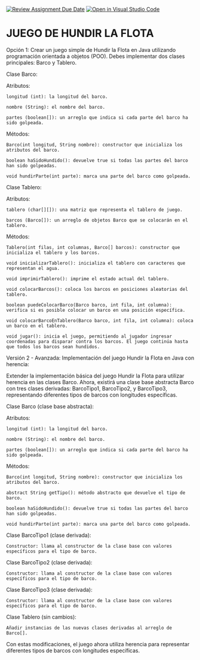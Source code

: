 [![Review Assignment Due Date](https://classroom.github.com/assets/deadline-readme-button-24ddc0f5d75046c5622901739e7c5dd533143b0c8e959d652212380cedb1ea36.svg)](https://classroom.github.com/a/6SoZHdOA)
[![Open in Visual Studio Code](https://classroom.github.com/assets/open-in-vscode-718a45dd9cf7e7f842a935f5ebbe5719a5e09af4491e668f4dbf3b35d5cca122.svg)](https://classroom.github.com/online_ide?assignment_repo_id=13725574&assignment_repo_type=AssignmentRepo)
# JUEGO DE HUNDIR LA FLOTA
Opción 1: Crear un juego simple de Hundir la Flota en Java utilizando programación orientada a objetos (POO). Debes implementar dos clases principales: Barco y Tablero.

Clase Barco:

Atributos:  

	longitud (int): la longitud del barco.  
 
	nombre (String): el nombre del barco.  
 
	partes (boolean[]): un arreglo que indica si cada parte del barco ha sido golpeada.  
 

Métodos:  

	Barco(int longitud, String nombre): constructor que inicializa los atributos del barco.  
 
	boolean haSidoHundido(): devuelve true si todas las partes del barco han sido golpeadas.  
 
	void hundirParte(int parte): marca una parte del barco como golpeada.  
 

Clase Tablero:

Atributos:  

	tablero (char[][]): una matriz que representa el tablero de juego.  
 
	barcos (Barco[]): un arreglo de objetos Barco que se colocarán en el tablero.  
 

Métodos:  

	Tablero(int filas, int columnas, Barco[] barcos): constructor que inicializa el tablero y los barcos.  
 
	void inicializarTablero(): inicializa el tablero con caracteres que representan el agua.  
 
	void imprimirTablero(): imprime el estado actual del tablero.  
 
	void colocarBarcos(): coloca los barcos en posiciones aleatorias del tablero.  
 
	boolean puedeColocarBarco(Barco barco, int fila, int columna): verifica si es posible colocar un barco en una posición específica.  
 
	void colocarBarcoEnTablero(Barco barco, int fila, int columna): coloca un barco en el tablero.  
 
	void jugar(): inicia el juego, permitiendo al jugador ingresar coordenadas para disparar contra los barcos. El juego continúa hasta que todos los barcos sean hundidos.  
 


Versión 2 - Avanzada: Implementación del juego Hundir la Flota en Java con herencia:  


Extender la implementación básica del juego Hundir la Flota para utilizar herencia en las clases Barco. Ahora, existirá una clase base abstracta Barco con tres clases derivadas: BarcoTipo1, BarcoTipo2, y BarcoTipo3, representando diferentes tipos de barcos con longitudes específicas.  


Clase Barco (clase base abstracta):

Atributos:  

	longitud (int): la longitud del barco.  
 
	nombre (String): el nombre del barco.  
 
	partes (boolean[]): un arreglo que indica si cada parte del barco ha sido golpeada.  
 

Métodos:  

	Barco(int longitud, String nombre): constructor que inicializa los atributos del barco.  
 
	abstract String getTipo(): método abstracto que devuelve el tipo de barco.  
 
	boolean haSidoHundido(): devuelve true si todas las partes del barco han sido golpeadas.  
 
	void hundirParte(int parte): marca una parte del barco como golpeada.  
 

Clase BarcoTipo1 (clase derivada):  


	Constructor: llama al constructor de la clase base con valores específicos para el tipo de barco.  
 

Clase BarcoTipo2 (clase derivada):   


	Constructor: llama al constructor de la clase base con valores específicos para el tipo de barco.  
 

Clase BarcoTipo3 (clase derivada):  


	Constructor: llama al constructor de la clase base con valores específicos para el tipo de barco.  
 

Clase Tablero (sin cambios):  


	Añadir instancias de las nuevas clases derivadas al arreglo de Barco[].  
 
Con estas modificaciones, el juego ahora utiliza herencia para representar diferentes tipos de barcos con longitudes específicas.


